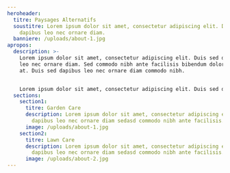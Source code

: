 ```yaml
---
heroheader:
  titre: Paysages Alternatifs
  soustitre: Lorem ipsum dolor sit amet, consectetur adipiscing elit. Duis sed
    dapibus leo nec ornare diam.
  banniere: /uploads/about-1.jpg
apropos:
  description: >-
    Lorem ipsum dolor sit amet, consectetur adipiscing elit. Duis sed dapibus
    leo nec ornare diam. Sed commodo nibh ante facilisis bibendum dolor feugiat
    at. Duis sed dapibus leo nec ornare diam commodo nibh.


    Lorem ipsum dolor sit amet, consectetur adipiscing elit. Duis sed dapibus leo nec ornare diam. Sed commodo nibh ante facilisis bibendum dolor feugiat at. Duis sed dapibus leo nec ornare diam commodo nibh.
  sections:
    section1:
      titre: Garden Care
      description: Lorem ipsum dolor sit amet, consectetur adipiscing elit. Duis sed
        dapibus leo nec ornare diam sedasd commodo nibh ante facilisis.
      image: /uploads/about-1.jpg
    section2:
      titre: Lawn Care
      description: Lorem ipsum dolor sit amet, consectetur adipiscing elit. Duis sed
        dapibus leo nec ornare diam sedasd commodo nibh ante facilisis.
      image: /uploads/about-2.jpg
---
```

